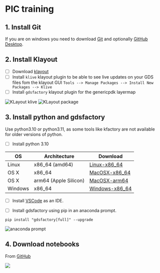 # PIC training

## 1. Install Git

If you are on windows you need to download [Git](https://git-scm.com/download/win) and optionally [GitHub Desktop](https://desktop.github.com/).

## 2. Install Klayout

- [ ] Download [klayout](https://www.klayout.de/build.html)
- [ ] Install `klive` klayout plugin to be able to see live updates on your GDS files fom the klayout GUI `Tools --> Manage Packages --> Install New Packages --> Klive`
- [ ] Install `gdsfactory` klayout plugin for the genericpdk layermap

![KLayout klive](https://i.imgur.com/IZWH6U0.png)
![KLayout package](https://i.imgur.com/AkfcCms.png)

## 3. Install python and gdsfactory

Use python3.10 or python3.11, as some tools like kfactory are not available for older versions of python.

- [ ] Install python 3.10

| OS      | Architecture          | Download  |
| --------|-----------------------|-----------|
| Linux   | x86_64 (amd64)        | [Linux-x86_64](https://github.com/gdsfactory/gdsfactory/releases/latest/download/Mambaforge-Linux-x86_64.sh) |
| OS X    | x86_64                | [MacOSX-x86_64](https://github.com/gdsfactory/gdsfactory/releases/latest/download/Mambaforge-MacOSX-x86_64.sh) |
| OS X    | arm64 (Apple Silicon) | [MacOSX-arm64](https://github.com/gdsfactory/gdsfactory/releases/latest/download/Mambaforge-MacOSX-arm64.sh) |
| Windows | x86_64                | [Windows-x86_64](https://github.com/gdsfactory/gdsfactory/releases/latest/download/Mambaforge-Windows-x86_64.exe) |

- [ ] Install [VSCode](https://code.visualstudio.com/) as an IDE.

- [ ] Install gdsfactory using pip in an anaconda prompt.

```
pip install "gdsfactory[full]" --upgrade
```
![anaconda prompt](https://i.imgur.com/Fyal5sT.png)

## 4. Download notebooks

From [GitHub](https://github.com/gdsfactory/vlcpic2023)

![](https://i.imgur.com/FzvfSMZ.png)
